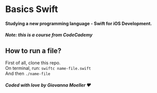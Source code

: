 # Basics Swift

#### Studying a new programming language - Swift for iOS Development.
##### Note: this is a course from CodeCademy

## How to run a file?
First of all, clone this repo. <br/>
On terminal, run: `swiftc name-file.swift` <br/> 
And then `./name-file` <br/>

##### Coded with love by Giovanna Moeller ♥️